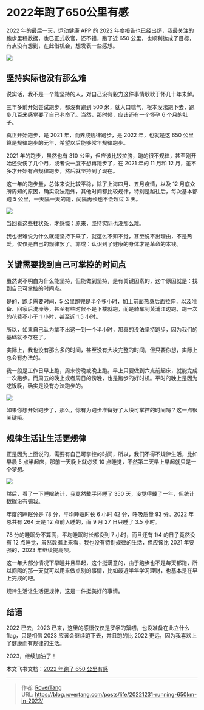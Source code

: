 # 2022年跑了650公里有感


2022 年的最后一天，运动健康 APP 的 2022 年度报告也已经出炉，我最关注的跑步里程数据，也已正式收官，还不错，跑了近 650 公里，也顺利达成了目标，有点没有想到，在此借机会，想发表一些感想。

![](static/boxcngWBklwGgbdpSMycFcNecSY.jpg)

## 坚持实际也没有那么难

说实话，我不是一个能坚持的人，对自己没有毅力这件事情耿耿于怀几十年未解。

三年多前开始尝试跑步，都没有跑到 500 米，就大口喘气，根本没法跑下去，跑步几百米感觉要了自己老命了。当然，那时候，应该还有一个怀孕 6 个月的肚子。

真正开始跑步，是 2021 年，而养成规律跑步，是 2022 年，也就是这 650 公里算是规律跑步的元年，希望以后能够常年规律跑步。

2021 年的跑步，虽然也有 310 公里，但应该比较拉胯，跑的很不规律，甚至刚开始还受伤了几个月，或者说一度不想再跑步了，在 2021 年的 11 月和 12 月，差不多才开始有点规律跑步，然后就坚持到了现在。

这一年的跑步量，总体来说比较平稳，除了上海四月、五月疫情，以及 12 月底众所周知的原因，确实没法跑外，其他时间都比较规律，特别是越往后，每次基本都跑 5 公里，一天隔一天的跑，间隔再长也不会超过 3 天。

![](static/boxcnJPhl7ksN5ge2LmH7jIA1Fg.jpg)

当回看这些柱状条，才感慨：原来，坚持实际也没那么难。

我也很难说为什么就能坚持下来了，就这么不知不觉，甚至说不出理由，不是热爱，仅仅是自己的规律罢了。亦或：认识到了健康的身体才是革命的本钱。

## 关键需要找到自己可掌控的时间点

虽然说不明白为什么能坚持，但能做到坚持，是有关键因素的，这个原因就是：找到自己可掌控的时间点。

是的，跑步需要时间，5 公里跑完是半个多小时，加上前面热身后面拉伸，以及准备、回家后洗澡等，甚至有些时候不是下楼就跑，而是骑车到黄浦江边跑，跑一次的花费不小于 1 小时，甚至近 1.5 小时。

所以，如果自己认为拿不出这一到一个半小时，那真的没法坚持跑步，因为我们的基础就不存在了。

实际上，我也没有那么多的时间，甚至没有大块完整的时间，但只要你想，实际上总会有办法的。

我一般是工作日早上跑，周末傍晚或晚上跑。早上只要做到六点前起床，就能完成一次跑步。而周五的晚上或者周日的傍晚，也是跑步的好时机。平时的晚上是因为吃饭晚，确实是没有办法跑步的。

![](static/boxcnqNZK7Bz9mGXuB4vJXktHBd.jpg)

如果你想开始跑步了，那么，你有为跑步准备好了大块可掌控的时间吗？这一点很关键哦。

## 规律生活让生活更规律

正是因为上面说的，需要有自己可掌控的时间，所以，我们不得不规律生活，比如早晨 5 点半起床，那前一天晚上就必须 10 点睡觉，不然第二天早上早起就只是一个梦想。

![](static/boxcnCbIczJZlYLk7Horl4IJAxc.jpg)

然后，看了一下睡眠统计，我竟然戴手环睡了 350 天，没觉得戴了一年，但统计数据没有骗我。

年度的睡眠分是 78 分，平均睡眠时长 6 小时 42 分，呼吸质量 93 分。2022 年总共有 264 天是 12 点前入睡的，而 9 月 27 日只睡了 3.5 小时。

78 分的睡眠分不算高，平均睡眠时长都没到 7 小时，而且还有 1/4 的日子竟然没有 12 点睡觉，虽然数据上来看，我也没有特别规律的生活，但应该比 2021 年要强的，2023 年继续提高呗。

这一年大部分情况下早睡并且早起，这个挺满意的，由于跑步也不是每天都跑，所以间隔的那一天就可以用来做点别的事情，比如最近半年学习理财，也基本是在早上完成的吧。

规律生活让生活更规律，这是一件挺美好的事情。

## 结语

2022 已去，2023 已来，这里的感悟仅仅是罗孚的絮叨，也没准备在此立什么 flag，只是相信 2023 应该会继续跑下去，并且跑的比 2022 更远，因为我喜欢上了健康而有规律的生活。

2023，继续加油了！

本文飞书文档：[2022 年跑了 650 公里有感](https://rovertang.feishu.cn/docx/ULqGd2HEWoL0rtx7fNgcnwDdnHc) 


---

> 作者: [RoverTang](https://rovertang.com)  
> URL: https://blog.rovertang.com/posts/life/20221231-running-650km-in-2022/  

